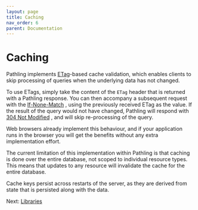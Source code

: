```yaml
---
layout: page 
title: Caching 
nav_order: 6 
parent: Documentation
---
```


# Caching

Pathling implements 
[ETag](https://developer.mozilla.org/en-US/docs/Web/HTTP/Headers/ETag)-based 
cache validation, which enables clients to skip processing of queries when the 
underlying data has not changed.

To use ETags, simply take the content of the `ETag` header that is returned with
a Pathling response. You can then accompany a subsequent request with the
[If-None-Match](https://developer.mozilla.org/en-US/docs/Web/HTTP/Headers/If-None-Match)
, using the previously received ETag as the value. If the result of the query
would not have changed, Pathling will respond
with [304 Not Modified](https://developer.mozilla.org/en-US/docs/Web/HTTP/Status/304)
, and will skip re-processing of the query.

Web browsers already implement this behaviour, and if your application runs in
the browser you will get the benefits without any extra implementation effort.

The current limitation of this implementation within Pathling is that caching is
done over the entire database, not scoped to individual resource types. This
means that updates to any resource will invalidate the cache for the entire
database.

Cache keys persist across restarts of the server, as they are derived from state
that is persisted along with the data.

Next: [Libraries](./libraries.html)
